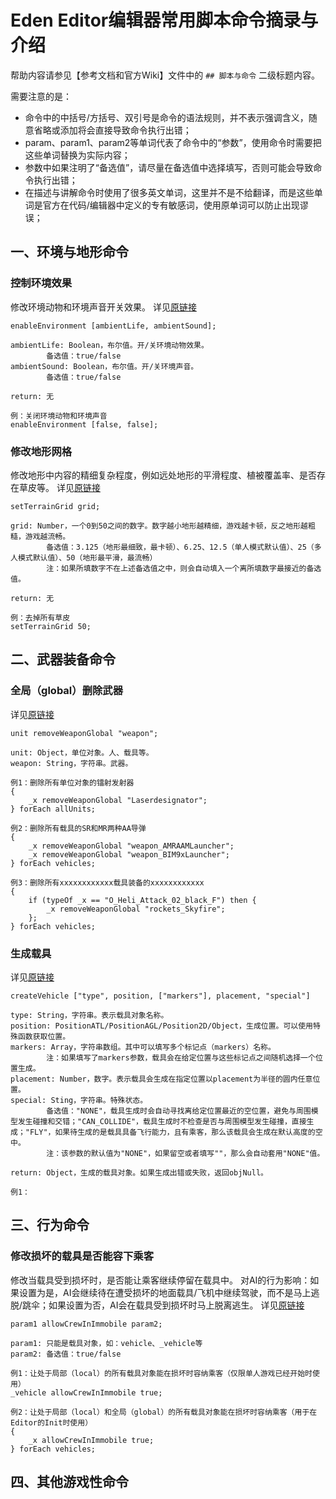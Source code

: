 <!--
 * @Description: 
 * @Version: 
 * @Author: Ultronxr
 * @Date: 2021-01-11 21:25:36
 * @LastEditors: Ultronxr
 * @LastEditTime: 2021-01-12 18:17:59
-->

# Eden Editor编辑器常用脚本命令摘录与介绍

帮助内容请参见【参考文档和官方Wiki】文件中的 `## 脚本与命令` 二级标题内容。

需要注意的是：

+ 命令中的中括号/方括号、双引号是命令的语法规则，并不表示强调含义，随意省略或添加将会直接导致命令执行出错；
+ param、param1、param2等单词代表了命令中的“参数”，使用命令时需要把这些单词替换为实际内容；
+ 参数中如果注明了“备选值”，请尽量在备选值中选择填写，否则可能会导致命令执行出错；
+ 在描述与讲解命令时使用了很多英文单词，这里并不是不给翻译，而是这些单词是官方在代码/编辑器中定义的专有敏感词，使用原单词可以防止出现谬误；

## 一、环境与地形命令

### 控制环境效果

修改环境动物和环境声音开关效果。
详见[原链接](https://community.bistudio.com/wiki/enableEnvironment)

```script
enableEnvironment [ambientLife, ambientSound];

ambientLife: Boolean，布尔值。开/关环境动物效果。
        备选值：true/false
ambientSound: Boolean，布尔值。开/关环境声音。
        备选值：true/false

return: 无
```

```text
例：关闭环境动物和环境声音
enableEnvironment [false, false];
```

### 修改地形网格

修改地形中内容的精细复杂程度，例如远处地形的平滑程度、植被覆盖率、是否存在草皮等。
详见[原链接](https://community.bistudio.com/wiki/setTerrainGrid)

```script
setTerrainGrid grid;

grid: Number，一个0到50之间的数字。数字越小地形越精细，游戏越卡顿，反之地形越粗糙，游戏越流畅。
        备选值：3.125（地形最细致，最卡顿）、6.25、12.5（单人模式默认值）、25（多人模式默认值）、50（地形最平滑，最流畅）
        注：如果所填数字不在上述备选值之中，则会自动填入一个离所填数字最接近的备选值。

return: 无
```

```script
例：去掉所有草皮
setTerrainGrid 50;
```

## 二、武器装备命令

### 全局（global）删除武器

详见[原链接](https://community.bistudio.com/wiki/removeWeaponGlobal)

```script
unit removeWeaponGlobal "weapon";

unit: Object，单位对象。人、载具等。
weapon: String，字符串。武器。
```

```script
例1：删除所有单位对象的镭射发射器
{
    _x removeWeaponGlobal "Laserdesignator";
} forEach allUnits;

例2：删除所有载具的SR和MR两种AA导弹
{
    _x removeWeaponGlobal "weapon_AMRAAMLauncher";
    _x removeWeaponGlobal "weapon_BIM9xLauncher";
} forEach vehicles;

例3：删除所有xxxxxxxxxxxx载具装备的xxxxxxxxxxxx
{
    if (typeOf _x == "O_Heli_Attack_02_black_F") then {
        _x removeWeaponGlobal "rockets_Skyfire";
    };
} forEach vehicles;
```

### 生成载具

详见[原链接](https://community.bistudio.com/wiki/createVehicle)

```script
createVehicle ["type", position, ["markers"], placement, "special"]

type: String，字符串。表示载具对象名称。
position: PositionATL/PositionAGL/Position2D/Object，生成位置。可以使用特殊函数获取位置。
markers: Array，字符串数组。其中可以填写多个标记点（markers）名称。
        注：如果填写了markers参数，载具会在给定位置与这些标记点之间随机选择一个位置生成。
placement: Number，数字。表示载具会生成在指定位置以placement为半径的圆内任意位置。
special: Sting，字符串。特殊状态。
        备选值："NONE"，载具生成时会自动寻找离给定位置最近的空位置，避免与周围模型发生碰撞和交错；"CAN_COLLIDE"，载具生成时不检查是否与周围模型发生碰撞，直接生成；"FLY"，如果待生成的是载具具备飞行能力，且有乘客，那么该载具会生成在默认高度的空中。
        注：该参数的默认值为"NONE"，如果留空或者填写""，那么会自动套用"NONE"值。

return: Object，生成的载具对象。如果生成出错或失败，返回objNull。
```

```script
例1：

```

## 三、行为命令

### 修改损坏的载具是否能容下乘客

修改当载具受到损坏时，是否能让乘客继续停留在载具中。
对AI的行为影响：如果设置为是，AI会继续待在遭受损坏的地面载具/飞机中继续驾驶，而不是马上逃脱/跳伞；如果设置为否，AI会在载具受到损坏时马上脱离逃生。
详见[原链接](https://community.bistudio.com/wiki/allowCrewInImmobile)

```script
param1 allowCrewInImmobile param2;

param1: 只能是载具对象，如：vehicle、_vehicle等
param2: 备选值：true/false
```

```script
例1：让处于局部（local）的所有载具对象能在损坏时容纳乘客（仅限单人游戏已经开始时使用）
_vehicle allowCrewInImmobile true; 

例2：让处于局部（local）和全局（global）的所有载具对象能在损坏时容纳乘客（用于在Editor的Init时使用）
{
    _x allowCrewInImmobile true;
} forEach vehicles;
```

## 四、其他游戏性命令
